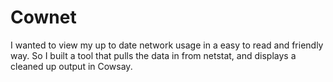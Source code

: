 Cownet
======

I wanted to view my up to date network usage in a easy to read and friendly way. So I built a tool that pulls the data in from netstat, and displays a cleaned up output in Cowsay. 
